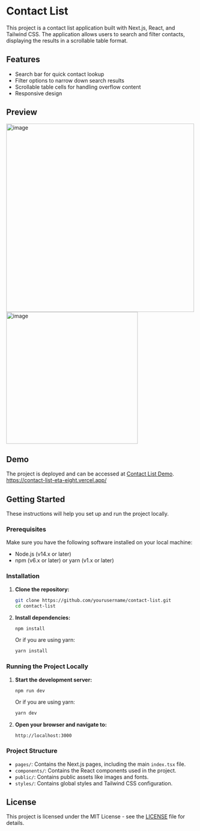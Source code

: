 # Contact List

This project is a contact list application built with Next.js, React, and Tailwind CSS. The application allows users to search and filter contacts, displaying the results in a scrollable table format.

## Features

-   Search bar for quick contact lookup
-   Filter options to narrow down search results
-   Scrollable table cells for handling overflow content
-   Responsive design

## Preview
<img width="500" alt="image" src="https://github.com/jerryhong21/contact-list/assets/143977989/8e6cf021-b4ab-49ec-af22-b8a5832b3093">
<img width="350" alt="image" src="https://github.com/jerryhong21/contact-list/assets/143977989/917f93a8-ede4-4ec0-bc0e-0c3793cdf1e2">


## Demo

The project is deployed and can be accessed at [Contact List Demo](https://contact-list-eta-eight.vercel.app/). https://contact-list-eta-eight.vercel.app/

## Getting Started

These instructions will help you set up and run the project locally.

### Prerequisites

Make sure you have the following software installed on your local machine:

-   Node.js (v14.x or later)
-   npm (v6.x or later) or yarn (v1.x or later)

### Installation

1. **Clone the repository:**

    ```bash
    git clone https://github.com/yourusername/contact-list.git
    cd contact-list
    ```

2. **Install dependencies:**

    ```bash
    npm install
    ```

    Or if you are using yarn:

    ```bash
    yarn install
    ```

### Running the Project Locally

1. **Start the development server:**

    ```bash
    npm run dev
    ```

    Or if you are using yarn:

    ```bash
    yarn dev
    ```

2. **Open your browser and navigate to:**

    ```
    http://localhost:3000
    ```

### Project Structure

-   `pages/`: Contains the Next.js pages, including the main `index.tsx` file.
-   `components/`: Contains the React components used in the project.
-   `public/`: Contains public assets like images and fonts.
-   `styles/`: Contains global styles and Tailwind CSS configuration.

## License

This project is licensed under the MIT License - see the [LICENSE](LICENSE) file for details.

